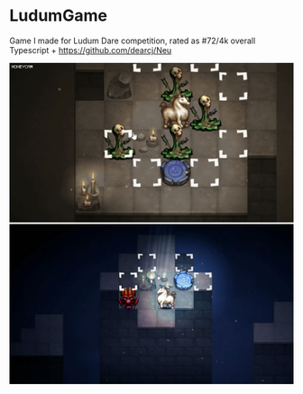 # LudumGame
Game I made for Ludum Dare competition, rated as #72/4k overall
Typescript + https://github.com/dearcj/Neu

![](12247.gif)
![](12176.jpg)
